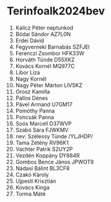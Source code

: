# Terinfoalk2024bev

1. Kalicz Péter neptunkod
2. Bódai Sándor AZ7L0N
3. Erdei Dávid
4. Fegyverneki Barnabás SZFJEl
5. Ferenczi Zsombor HFK33W
6. Horváth Tünde D55XKZ
7. Kovács Kornél MQ977C
8. Libor Liza
9. Nagy Kornél 
10. Nagy Péter Márton LIVSKZ
11. Orosz Kamilla
12. Pallos Dénes
13. Pável Armand U7GM17
14. Pomóthy Panna
15. Poncsák Panna
16. Soós Marcell D37WVP
17. Szabó Sára FJWKMV
18. nev: Szélessy Tünde /YLJHDP/
19. Tama Zétény RV96K1
20. Vachter Patrik S2UY2P
22. Vezdén Koppány DY884R
23. Gombos Bence János JPWOT9
24. Nádasi Bálint BL3CF8
25. Czakó Károly
26. Ujpesti Krisztián
27. Kovács Kinga
28. Torma Máté
